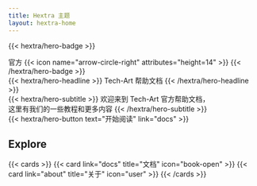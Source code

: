 ```yaml
---
title: Hextra 主题
layout: hextra-home
---
```


{{< hextra/hero-badge >}}
  <div class="hx-w-2 hx-h-2 hx-rounded-full hx-bg-primary-400"></div>
  <span>官方</span>
  {{< icon name="arrow-circle-right" attributes="height=14" >}}
{{< /hextra/hero-badge >}}

<div class="hx-mt-6 hx-mb-6">
{{< hextra/hero-headline >}}
  Tech-Art 帮助文档
{{< /hextra/hero-headline >}}
</div>

<div class="hx-mb-12">
{{< hextra/hero-subtitle >}}
  欢迎来到 Tech-Art 官方帮助文档，&nbsp;<br class="sm:hx-block hx-hidden" />这里有我们的一些教程和更多内容
{{< /hextra/hero-subtitle >}}
</div>

<div class="hx-mb-6">
{{< hextra/hero-button text="开始阅读" link="docs" >}}
</div>

<div class="hx-mt-6"></div>

## Explore 

{{< cards >}} {{< card link="docs" title="文档" icon="book-open" >}} {{< card link="about" title="关于" icon="user" >}} {{< /cards >}}
